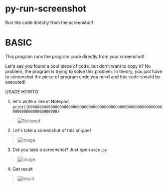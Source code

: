# py-run-screenshot
Run the code directly from the screenshot!


BASIC
==
<p>This program runs the program code directly from your screenshot!
  
  Let's say you found a cool piece of code, but don't want to copy it? No problem, the program is trying to solve this problem. In theory, you just have to screenshot the piece of program code you need and this code should be executed!
  
</p>

USAGE HOWTO

1. let's write a line in Notepad
`print(100000000000000000000000000000000000000000000000000000000000000000000000000000000)`
>![Notepad](https://user-images.githubusercontent.com/79650307/229287918-afc02402-da91-4703-b346-d231ed3bea61.png)


2. Let's take a screenshot of this snippet
 
 >![image](https://user-images.githubusercontent.com/79650307/229287858-94e3b571-5047-4d1c-a0d3-a80a5f66437b.png)



3. Did you take a screenshot? Just open `main.py`
>![image](https://user-images.githubusercontent.com/79650307/229287898-822cf0e4-2491-4c22-a5e0-f8d40a4b6e13.png)


4. Get result 
>![result](https://user-images.githubusercontent.com/79650307/229287794-ff503ec4-23e2-4fb7-9723-d5730ec4a64b.png)

